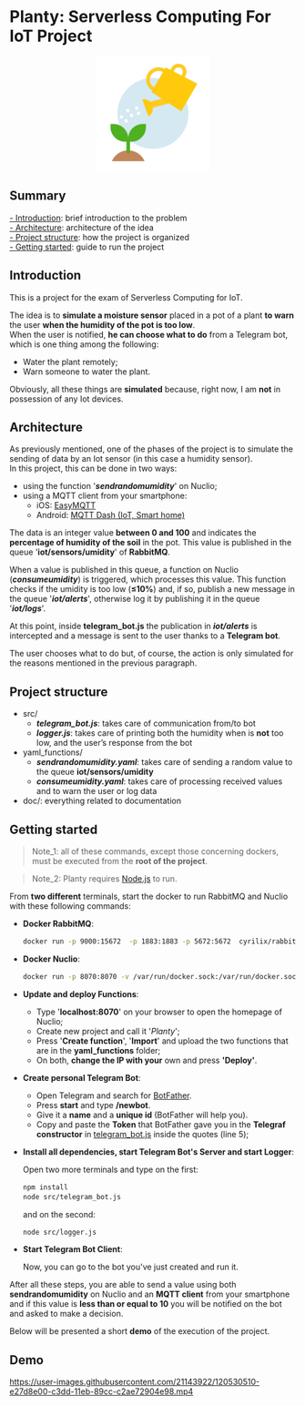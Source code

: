 # **Planty**: Serverless Computing For IoT Project

<p align="center">
<img src="doc/logo.png" alt="drawing" width="200"/>
</p>

## Summary

[- Introduction](#Introduction): brief introduction to the problem\
[- Architecture](#Architecture): architecture of the idea\
[- Project structure](#Project-structure): how the project is organized\
[- Getting started](#Getting-started): guide to run the project

## Introduction

This is a project for the exam of Serverless Computing for IoT.

The idea is to **simulate a moisture sensor** placed in a pot of a plant **to warn** the user **when the humidity of the pot is too low**.\
When the user is notified, **he can choose what to do** from a Telegram bot, which is one thing among the following:

- Water the plant remotely;
- Warn someone to water the plant.

Obviously, all these things are **simulated** because, right now, I am **not** in possession of any Iot devices.

## Architecture

As previously mentioned, one of the phases of the project is to simulate the sending of data by an Iot sensor (in this case a humidity sensor).\
In this project, this can be done in two ways:

- using the function '**_sendrandomumidity_**' on Nuclio;
- using a MQTT client from your smartphone:
  - iOS: [EasyMQTT](https://apps.apple.com/it/app/easymqtt/id1523099606)
  - Android: [MQTT Dash (IoT, Smart home)](https://play.google.com/store/apps/details?id=net.routix.mqttdash)

The data is an integer value **between 0 and 100** and indicates the **percentage of humidity of the soil** in the pot. This value is published in the queue '**iot/sensors/umidity**' of **RabbitMQ**.

When a value is published in this queue, a function on Nuclio (**_consumeumidity_**) is triggered, which processes this value. This function checks if the umidity is too low (**&le;10%**) and, if so, publish a new message in the queue '**_iot/alerts_**', otherwise log it by publishing it in the queue '**_iot/logs_**'.

At this point, inside **telegram_bot.js** the publication in **_iot/alerts_** is intercepted and a message is sent to the user thanks to a **Telegram bot**.

The user chooses what to do but, of course, the action is only simulated for the reasons mentioned in the previous paragraph.

## Project structure

- src/
  - _**telegram_bot.js**_: takes care of communication from/to bot
  - _**logger.js**_: takes care of printing both the humidity when is **not** too low, and the user’s response from the bot
- yaml_functions/
  - _**sendrandomumidity.yaml**_: takes care of sending a random value to the queue **iot/sensors/umidity**
  - _**consumeumidity.yaml**_: takes care of processing received values and to warn the user or log data
- doc/: everything related to documentation

## Getting started

> Note_1: all of these commands, except those concerning dockers, must be executed from the **root of the project**.

> Note_2: Planty requires [Node.js](https://nodejs.org/) to run.

From **two different** terminals, start the docker to run RabbitMQ and Nuclio with these following commands:

- **Docker RabbitMQ**:

  ```sh
  docker run -p 9000:15672  -p 1883:1883 -p 5672:5672  cyrilix/rabbitmq-mqtt
  ```

- **Docker Nuclio**:

  ```sh
  docker run -p 8070:8070 -v /var/run/docker.sock:/var/run/docker.sock -v /tmp:/tmp nuclio/dashboard:stable-amd64
  ```

- **Update and deploy Functions**:

  - Type '**localhost:8070**' on your browser to open the homepage of Nuclio;
  - Create new project and call it '_Planty_';
  - Press '**Create function**', '**Import**' and upload the two functions that are in the **yaml_functions** folder;
  - On both, **change the IP with your** own and press **'Deploy'**.

- **Create personal Telegram Bot**:

  - Open Telegram and search for [BotFather](https://t.me/BotFather).
  - Press **start** and type **/newbot**.
  - Give it a **name** and a **unique id** (BotFather will help you).
  - Copy and paste the **Token** that BotFather gave you in the **Telegraf constructor** in [telegram_bot.js](src/telegram_bot.js) inside the quotes (line 5);

- **Install all dependencies, start Telegram Bot's Server and start Logger**:

  Open two more terminals and type on the first:

  ```sh
  npm install
  node src/telegram_bot.js
  ```

  and on the second:

  ```sh
  node src/logger.js
  ```

- **Start Telegram Bot Client**:

  Now, you can go to the bot you've just created and run it.

After all these steps, you are able to send a value using both **sendrandomumidity** on Nuclio and an **MQTT client** from your smartphone and if this value is **less than or equal to 10** you will be notified on the bot and asked to make a decision.

Below will be presented a short **demo** of the execution of the project.

## Demo

https://user-images.githubusercontent.com/21143922/120530510-e27d8e00-c3dd-11eb-89cc-c2ae72904e98.mp4

